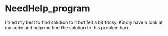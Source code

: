 # NeedHelp_program
I tried my best to find solution to it but felt a bit tricky. Kindly have a look at my code and help me find the solution to this problem hari.
